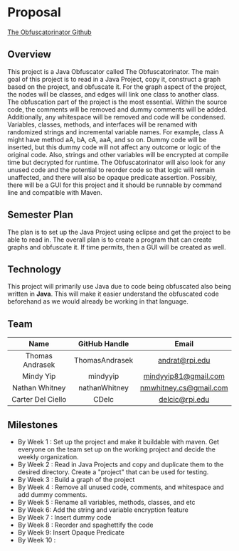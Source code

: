 # Proposal

[The Obfuscatorinator Github](https://github.com/ThomasAndrasek/The-Obfuscatorinator)

## Overview

This project is a Java Obfuscator called The Obfuscatorinator. The main goal of this project is to read in a Java Project, copy it, construct a graph based on the project, and obfuscate it. For the graph aspect of the project, the nodes will be classes, and edges will link one class to another class. The obfuscation part of the project is the most essential. Within the source code, the comments will be removed and dummy comments will be added. Additionally, any whitespace will be removed and code will be condensed. Variables, classes, methods, and interfaces will be renamed with randomized strings and incremental variable names. For example, class A might have method aA, bA, cA, aaA, and so on. Dummy code will be inserted, but this dummy code will not affect any outcome or logic of the original code. Also, strings and other variables will be encrypted at compile time but decrypted for runtime. The Obfuscatorinator will also look for any unused code and the potential to reorder code so that logic will remain unaffected, and there will also be opaque predicate assertion. Possibly, there will be a GUI for this project and it should be runnable by command line and compatible with Maven.

## Semester Plan

The plan is to set up the Java Project using eclipse and get the project to be able to read in. The overall plan is to create a program that can create graphs and obfuscate it. If time permits, then a GUI will be created as well.

## Technology

This project will primarily use Java due to code being obfuscated also being written in **Java**. This will make it easier understand  the obfuscated code beforehand as we would already be working in that language.

## Team
| **Name** | **GitHub Handle** | **Email** |
|:------:|:-------:|:------:|
| Thomas Andrasek | ThomasAndrasek | andrat@rpi.edu | 
| Mindy Yip | mindyyip | mindyyip81@gmail.com | 
| Nathan Whitney | nathanWhitney | nmwhitney.cs@gmail.com | 
| Carter Del Ciello | CDelc | delcic@rpi.edu |


## Milestones

- By Week 1 : Set up the project and make it buildable with maven. Get everyone on the team set up on the working project and decide the weekly organization.
- By Week 2 : Read in Java Projects and copy and duplicate them to the desired directory. Create a "project" that can be used for testing.
- By Week 3 : Build a graph of the project
- By Week 4 : Remove all unused code, comments, and whitespace and add dummy comments.
- By Week 5 : Rename all variables, methods, classes, and etc
- By Week 6: Add the string and variable encryption feature
- By Week 7 : Insert dummy code
- By Week 8 : Reorder and spaghettify the code
- By Week 9: Insert Opaque Predicate
- By Week 10 : 
